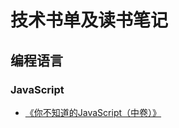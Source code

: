 # 技术书单及读书笔记

## 编程语言

### JavaScript

* [《你不知道的JavaScript（中卷）》](./program-language/javascript/You-Don't-Know-JavaScript-2/README.md)

